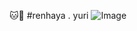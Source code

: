 🐱🐶 #renhaya . yuri
![Image](https://github.com/user-attachments/assets/46d2c569-e187-47e3-aeed-440d84607bdd)
